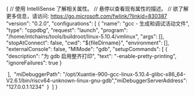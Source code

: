 {
    // 使用 IntelliSense 了解相关属性。 
    // 悬停以查看现有属性的描述。
    // 欲了解更多信息，请访问: https://go.microsoft.com/fwlink/?linkid=830387
    "version": "0.2.0",
    "configurations": [
        {
            "name": "gcc - 生成和调试活动文件",
            "type": "cppdbg",
            "request": "launch",
            "program": "/home/intchains/tools/buildroot/linux-5.10.4/vmlinux",
            "args": [],
            "stopAtConnect": false,
            "cwd": "${fileDirname}",
            "environment": [],
            "externalConsole": false,
            "MIMode": "gdb",
            "setupCommands": [
                {
                    "description": "为 gdb 启用整齐打印",
                    "text": "-enable-pretty-printing",
                    "ignoreFailures": true
                }



​            ],
​            "miDebuggerPath": "/opt/Xuantie-900-gcc-linux-5.10.4-glibc-x86_64-V2.6.1/bin/riscv64-unknown-linux-gnu-gdb",
​            "miDebuggerServerAddress": "127.0.0.1:1234"
​        }
​    ]
}
